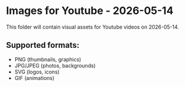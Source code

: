 # Images for Youtube - 2026-05-14

This folder will contain visual assets for Youtube videos on 2026-05-14.

## Supported formats:
- PNG (thumbnails, graphics)
- JPG/JPEG (photos, backgrounds)
- SVG (logos, icons)
- GIF (animations)
